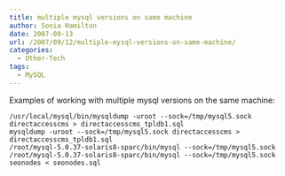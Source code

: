 ```yaml
---
title: multiple mysql versions on same machine
author: Sonia Hamilton
date: 2007-09-13
url: /2007/09/12/multiple-mysql-versions-on-same-machine/
categories:
  - Other-Tech
tags:
  - MySQL
---
```

Examples of working with multiple mysql versions on the same machine:

<!--more-->

`/usr/local/mysql/bin/mysqldump -uroot --sock=/tmp/mysql5.sock directaccesscms > directaccesscms_tpldb1.sql`  
`mysqldump -uroot --sock=/tmp/mysql5.sock directaccesscms > directaccesscms_tpldb1.sql`  
`/root/mysql-5.0.37-solaris8-sparc/bin/mysql --sock=/tmp/mysql5.sock`  
`/root/mysql-5.0.37-solaris8-sparc/bin/mysql --sock=/tmp/mysql5.sock seonodes < seonodes.sql`
